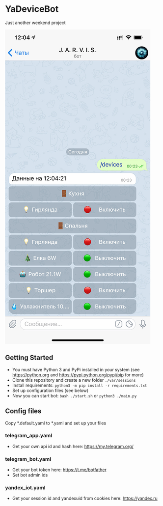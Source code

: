 YaDeviceBot
=========
Just another weekend project

![Screenshot](https://raw.githubusercontent.com/sobolevdmitry/yadevicebot/main/img/screenshot.jpg)
## Getting Started
- You must have Python 3 and PyPi installed in your system (see <https://python.org> and <https://pypi.python.org/pypi/pip> for more)
- Clone this repository and create a new folder `./var/sessions`
- Install requirements: `python3 -m pip install -r requirements.txt`
- Set up configuration files (see below)
- Now you can start bot: `bash ./start.sh` or `python3 ./main.py`
## Config files
Copy *.default.yaml to *.yaml and set up your files
### telegram_app.yaml
- Get your own api id and hash here: <https://my.telegram.org/>
### telegram_bot.yaml
- Get your bot token here: <https://t.me/botfather>
- Set bot admin ids
### yandex_iot.yaml
- Get your session id and yandexuid from cookies here: <https://yandex.ru>